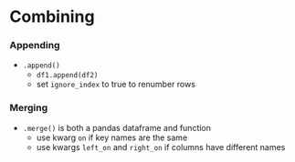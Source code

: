 # Combining

### Appending
- `.append()`
    - `df1.append(df2)`
    - set `ignore_index` to true to renumber rows

### Merging
- `.merge()` is both a pandas dataframe and function 
    - use kwarg `on` if key names are the same
    - use kwargs `left_on` and `right_on` if columns have different names